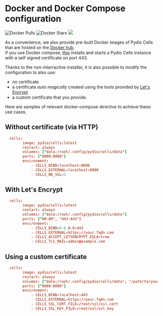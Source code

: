 # Docker and Docker Compose configuration

![Docker Pulls](https://img.shields.io/docker/pulls/pydio/cells.svg)
![Docker Stars](https://img.shields.io/docker/stars/pydio/cells.svg)
![](https://images.microbadger.com/badges/image/pydio/cells.svg)

As a convenience, we also provide pre-built Docker images of Pydio Cells that are hosted on the [Docker hub](https://hub.docker.com/r/pydio/cells).  
If you use Docker compose, [this](./docker-compose.yml) installs and starts a Pydio Cells instance with a self signed certificate on port 443.

Thanks to the non-interractive installer, it is also possible to modify the configuration to also use:

- no certificate
- a certificate _auto magically_ created using the tools provided by [Let's Encrypt](https://letsencrypt.org/)
- a custom certificate that you provide.

Here are samples of relevant docker-compose directive to achieve these use cases.

## Without certificate (via HTTP)

```conf
  cells:
        image: pydio/cells:latest
        restart: always
        volumes: ["data:/root/.config/pydio/cells/data"]
        ports: ["8080:8080"]
        environment:
            - CELLS_BIND=localhost:8080
            - CELLS_EXTERNAL=localhost:8080
            - CELLS_NO_SSL=1
```

## With Let's Encrypt

```conf
  cells:
        image: pydio/cells:latest
        restart: always
        volumes: ["data:/root/.config/pydio/cells/data"]
        ports: ["80:80", "443:443"]
        environment:
            - CELLS_BIND=0.0.0.0:443
            - CELLS_EXTERNAL=https://your.fqdn.com
            - CELLS_ACCEPT_LETSENCRYPT_EULA=true
            - CELLS_TLS_MAIL=admin@example.com
```

## Using a custom certificate

```conf
  cells:
        image: pydio/cells:latest
        restart: always
        volumes: ["data:/root/.config/pydio/cells/data", "/path/to/your/ssl.cert:/root/ssl/ssl.cert", "/path/to/your/ssl.key:/root/ssl/ssl.key"]
        ports: ["8080:8080"]
        environment:
            - CELLS_BIND=localhost:443
            - CELLS_EXTERNAL=https://your.fqdn.com
            - CELLS_SSL_CERT_FILE=/root/ssl/ssl.cert
            - CELLS_SSL_KEY_FILE=/root/ssl/ssl.key
```